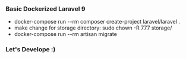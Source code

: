 ### Basic Dockerized Laravel 9
- docker-compose run --rm composer create-project laravel/laravel .
- make change for storage directory: sudo chown -R 777 storage/
- docker-compose run --rm artisan migrate

### Let's Develope :)
